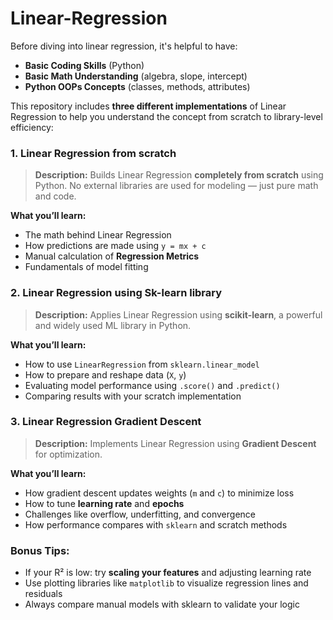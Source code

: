 # Linear-Regression
Before diving into linear regression, it's helpful to have:

* **Basic Coding Skills** (Python)
* **Basic Math Understanding** (algebra, slope, intercept)
* **Python OOPs Concepts** (classes, methods, attributes)

This repository includes **three different implementations** of Linear Regression to help you understand the concept from scratch to library-level efficiency:

### 1. Linear Regression from scratch

> **Description:**
> Builds Linear Regression **completely from scratch** using Python. No external libraries are used for modeling — just pure math and code.

**What you’ll learn:**

* The math behind Linear Regression
* How predictions are made using `y = mx + c`
* Manual calculation of **Regression Metrics**
* Fundamentals of model fitting

### 2. Linear Regression using Sk-learn library

> **Description:**
> Applies Linear Regression using **scikit-learn**, a powerful and widely used ML library in Python.

**What you’ll learn:**

* How to use `LinearRegression` from `sklearn.linear_model`
* How to prepare and reshape data (`X`, `y`)
* Evaluating model performance using `.score()` and `.predict()`
* Comparing results with your scratch implementation

### 3. Linear Regression Gradient Descent

> **Description:**
> Implements Linear Regression using **Gradient Descent** for optimization.

**What you’ll learn:**

* How gradient descent updates weights (`m` and `c`) to minimize loss
* How to tune **learning rate** and **epochs**
* Challenges like overflow, underfitting, and convergence
* How performance compares with `sklearn` and scratch methods

### Bonus Tips:

* If your R² is low: try **scaling your features** and adjusting learning rate
* Use plotting libraries like `matplotlib` to visualize regression lines and residuals
* Always compare manual models with sklearn to validate your logic
